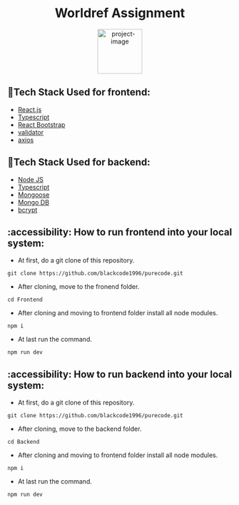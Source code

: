 <h1 align="center" id="title">Worldref Assignment</h1>


<p align="center"><img src="https://github.com/blackcode1996/worldref/assets/110044436/8291860e-8a71-45a0-9e4a-933b5dffda1d" alt="project-image" height="100/"></p>


## :space_invader:Tech Stack Used for frontend:

  <ul>
    <li><a href="https://reactjs.org/">React.js</a></li>
    <li><a href="https://www.typescriptlang.org/">Typescript</a></li>
    <li><a href="https://react-bootstrap.github.io/">React Bootstrap</a></li>
    <li><a href="https://www.npmjs.com/package/validator">validator</a></li>
    <li><a href="https://www.npmjs.com/package/axios">axios</a></li>
  </ul>

  ## :space_invader:Tech Stack Used for backend:

  <ul>
    <li><a href="https://reactjs.org/">Node JS</a></li>
    <li><a href="https://www.typescriptlang.org/">Typescript</a></li>
    <li><a href="https://mongoosejs.com/">Mongoose</a></li>
    <li><a href="https://www.mongodb.com/">Mongo DB</a></li>
    <li><a href="https://www.npmjs.com/package/bcrypt">bcrypt</a></li>
  </ul>

## :accessibility: How to run frontend into your local system:

- At first, do a git clone of this repository.
```
git clone https://github.com/blackcode1996/purecode.git
```
- After cloning, move to the fronend folder.
```
cd Frontend
```
- After cloning and moving to frontend folder install all node modules.
```
npm i
```
- At last run the command.
```
npm run dev
```

## :accessibility: How to run backend into your local system:

- At first, do a git clone of this repository.
```
git clone https://github.com/blackcode1996/purecode.git
```
- After cloning, move to the backend folder.
```
cd Backend
```
- After cloning and moving to frontend folder install all node modules.
```
npm i
```
- At last run the command.
```
npm run dev
```


